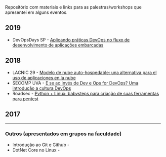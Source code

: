 Repositório com materiais e links para as palestras/workshops que apresentei em alguns eventos.

## 2019
- DevOpsDays SP - [Aplicando práticas DevOps no fluxo de desenvolvimento de aplicações embarcadas]()

## 2018
- LACNIC 29 - [Modelo de nube auto-hospedable: una alternativa para el uso de aplicaciones en la nube]()
- SECOMP UVA - [E se ao invés de Dev e Ops for DevOps? Uma introdução a cultura DevOps]()
- Roadsec - [Python + Linux: babysteps para criação de suas ferramentas para pentest]()

## 2017
----

### Outros (apresentados em grupos na faculdade)
- Introdução ao Git e Github - 
- DotNet Core no Linux - 

